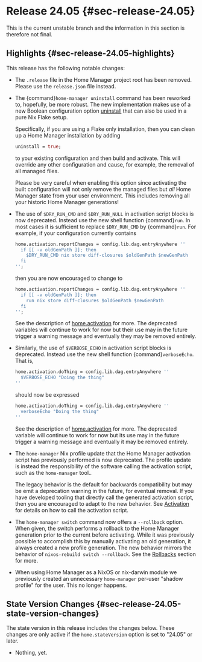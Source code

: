 # Release 24.05 {#sec-release-24.05}

This is the current unstable branch and the information in this section
is therefore not final.

## Highlights {#sec-release-24.05-highlights}

This release has the following notable changes:

-   The `.release` file in the Home Manager project root has been
    removed. Please use the `release.json` file instead.

- The {command}`home-manager uninstall` command has been reworked to,
  hopefully, be more robust. The new implementation makes use of a new
  Boolean configuration option [uninstall](#opt-uninstall) that can
  also be used in a pure Nix Flake setup.

  Specifically, if you are using a Flake only installation, then you
  can clean up a Home Manager installation by adding

  ``` nix
  uninstall = true;
  ```

  to your existing configuration and then build and activate. This
  will override any other configuration and cause, for example, the
  removal of all managed files.

  Please be very careful when enabling this option since activating
  the built configuration will not only remove the managed files but
  _all_ Home Manager state from your user environment. This includes
  removing all your historic Home Manager generations!

- The use of `$DRY_RUN_CMD` and `$DRY_RUN_NULL` in activation script
  blocks is now deprecated. Instead use the new shell function
  {command}`run`. In most cases it is sufficient to replace
  `$DRY_RUN_CMD` by {command}`run`. For example, if your configuration
  currently contains

  ```nix
  home.activation.reportChanges = config.lib.dag.entryAnywhere ''
    if [[ -v oldGenPath ]]; then
      $DRY_RUN_CMD nix store diff-closures $oldGenPath $newGenPath
    fi
  '';
  ```

  then you are now encouraged to change to

  ```nix
  home.activation.reportChanges = config.lib.dag.entryAnywhere ''
    if [[ -v oldGenPath ]]; then
      run nix store diff-closures $oldGenPath $newGenPath
    fi
  '';
  ```

  See the description of [home.activation](#opt-home.activation) for
  more. The deprecated variables will continue to work for now but
  their use may in the future trigger a warning message and eventually
  they may be removed entirely.

- Similarly, the use of `$VERBOSE_ECHO` in activation script blocks is
  deprecated. Instead use the new shell function
  {command}`verboseEcho`. That is,

  ```nix
  home.activation.doThing = config.lib.dag.entryAnywhere ''
    $VERBOSE_ECHO "Doing the thing"
  ''
  ```

  should now be expressed

  ```nix
  home.activation.doThing = config.lib.dag.entryAnywhere ''
    verboseEcho "Doing the thing"
  ''
  ```

  See the description of [home.activation](#opt-home.activation) for
  more. The deprecated variable will continue to work for now but its
  use may in the future trigger a warning message and eventually it
  may be removed entirely.

- The `home-manager` Nix profile update that the Home Manager
  activation script has previously performed is now deprecated. The
  profile update is instead the responsibility of the software calling
  the activation script, such as the `home-manager` tool..

  The legacy behavior is the default for backwards compatibility but
  may be emit a deprecation warning in the future, for eventual
  removal. If you have developed tooling that directly call the
  generated activation script, then you are encouraged to adapt to the
  new behavior. See [Activation](#sec-internals-activation) for
  details on how to call the activation script.

- The `home-manager switch` command now offers a `--rollback` option.
  When given, the switch performs a rollback to the Home Manager
  generation prior to the current before activating. While it was
  previously possible to accomplish this by manually activating an old
  generation, it always created a new profile generation. The new
  behavior mirrors the behavior of `nixos-rebuild switch --rollback`.
  See the [Rollbacks](#sec-usage-rollbacks) section for more.

- When using Home Manager as a NixOS or nix-darwin module we
  previously created an unnecessary `home-manager` per-user "shadow
  profile" for the user. This no longer happens.

## State Version Changes {#sec-release-24.05-state-version-changes}

The state version in this release includes the changes below. These
changes are only active if the `home.stateVersion` option is set to
\"24.05\" or later.

-   Nothing, yet.
